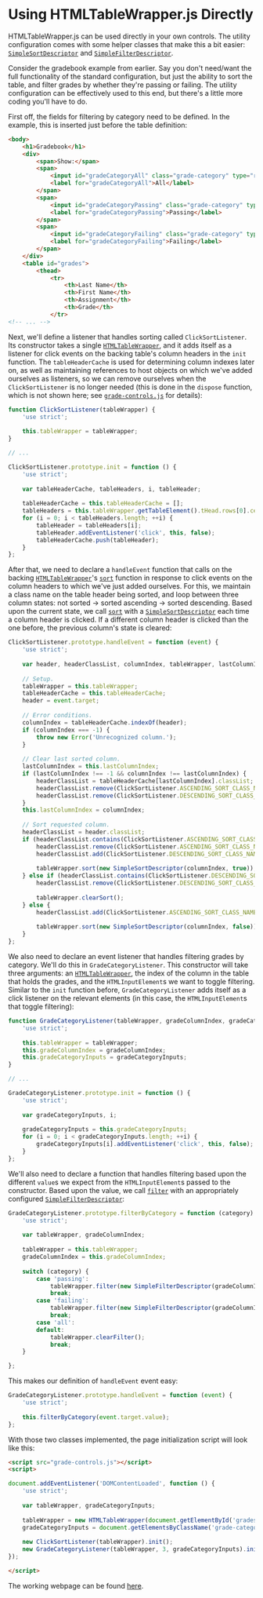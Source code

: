 # Using HTMLTableWrapper.js Directly

HTMLTableWrapper.js can be used directly in your own controls. The utility configuration comes with some helper classes that make this a bit
easier: [`SimpleSortDescriptor`][SimpleSortDescriptor] and [`SimpleFilterDescriptor`][SimpleFilterDescriptor].

Consider the gradebook example from earlier. Say you don't need/want the full functionality of the standard configuration, but just the
ability to sort the table, and filter grades by whether they're passing or failing. The utility configuration can be effectively used to this
end, but there's a little more coding you'll have to do.

First off, the fields for filtering by category need to be defined. In the example, this is inserted just before the table definition:
``` html
<body>
    <h1>Gradebook</h1>
    <div>
        <span>Show:</span>
        <span>
            <input id="gradeCategoryAll" class="grade-category" type="radio" name="gradeCategory" value="all" checked />
            <label for="gradeCategoryAll">All</label>
        </span>
        <span>
            <input id="gradeCategoryPassing" class="grade-category" type="radio" name="gradeCategory" value="passing" />
            <label for="gradeCategoryPassing">Passing</label>
        </span>
        <span>
            <input id="gradeCategoryFailing" class="grade-category" type="radio" name="gradeCategory" value="failing" />
            <label for="gradeCategoryFailing">Failing</label>
        </span>
    </div>
    <table id="grades">
        <thead>
            <tr>
                <th>Last Name</th>
                <th>First Name</th>
                <th>Assignment</th>
                <th>Grade</th>
            </tr>
<!-- ... -->
```

Next, we'll define a listener that handles sorting called `ClickSortListener`. Its constructor takes a single [`HTMLTableWrapper`][HTMLTableWrapper], and it adds itself as a listener for click events 
on the backing table's column headers in the `init` function. The `tableHeaderCache` is used for determining column indexes later on, as well as maintaining
references to host objects on which we've added ourselves as listeners, so we can remove ourselves when the `ClickSortListener` is no longer needed (this is done in the 
`dispose` function, which is not shown here; see [`grade-controls.js`](grade-controls.js) for details):
``` javascript
function ClickSortListener(tableWrapper) {
    'use strict';
    
    this.tableWrapper = tableWrapper;
}

// ...

ClickSortListener.prototype.init = function () {
    'use strict';
    
    var tableHeaderCache, tableHeaders, i, tableHeader;
    
    tableHeaderCache = this.tableHeaderCache = [];
    tableHeaders = this.tableWrapper.getTableElement().tHead.rows[0].cells;
    for (i = 0; i < tableHeaders.length; ++i) {
        tableHeader = tableHeaders[i];
        tableHeader.addEventListener('click', this, false);
        tableHeaderCache.push(tableHeader);
    }
};
```

After that, we need to declare a `handleEvent` function that calls on the backing [`HTMLTableWrapper`][HTMLTableWrapper]'s [`sort`][HTMLTableWrapper-sort] function in response to click events
on the column headers to which we've just added ourselves. For this, we maintain a class name on the table header being sorted, and loop
between three column states: not sorted -> sorted ascending -> sorted descending. Based upon the current state, we call [`sort`][HTMLTableWrapper-sort]
with a [`SimpleSortDescriptor`][SimpleSortDescriptor] each time a column header is clicked. If a different column header is clicked than the 
one before, the previous column's state is cleared:
``` javascript
ClickSortListener.prototype.handleEvent = function (event) {
    'use strict';
    
    var header, headerClassList, columnIndex, tableWrapper, lastColumnIndex, tableHeaderCache;
    
    // Setup.
    tableWrapper = this.tableWrapper;
    tableHeaderCache = this.tableHeaderCache;
    header = event.target;
    
    // Error conditions.
    columnIndex = tableHeaderCache.indexOf(header);
    if (columnIndex === -1) {
        throw new Error('Unrecognized column.');
    }
    
    // Clear last sorted column.
    lastColumnIndex = this.lastColumnIndex;
    if (lastColumnIndex !== -1 && columnIndex !== lastColumnIndex) {
        headerClassList = tableHeaderCache[lastColumnIndex].classList;
        headerClassList.remove(ClickSortListener.ASCENDING_SORT_CLASS_NAME);
        headerClassList.remove(ClickSortListener.DESCENDING_SORT_CLASS_NAME);
    }
    this.lastColumnIndex = columnIndex;
    
    // Sort requested column.
    headerClassList = header.classList;
    if (headerClassList.contains(ClickSortListener.ASCENDING_SORT_CLASS_NAME)) {
        headerClassList.remove(ClickSortListener.ASCENDING_SORT_CLASS_NAME);
        headerClassList.add(ClickSortListener.DESCENDING_SORT_CLASS_NAME);
        
        tableWrapper.sort(new SimpleSortDescriptor(columnIndex, true));
    } else if (headerClassList.contains(ClickSortListener.DESCENDING_SORT_CLASS_NAME)) {
        headerClassList.remove(ClickSortListener.DESCENDING_SORT_CLASS_NAME);
        
        tableWrapper.clearSort();
    } else {
        headerClassList.add(ClickSortListener.ASCENDING_SORT_CLASS_NAME);
        
        tableWrapper.sort(new SimpleSortDescriptor(columnIndex, false));
    }
};
```

We also need to declare an event listener that handles filtering grades by category. We'll do this in `GradeCategoryListener`. This constructor
will take three arguments: an [`HTMLTableWrapper`][HTMLTableWrapper], the index of the column in the table that holds the grades, and the `HTMLInputElement`s we want
to toggle filtering. Similar to the `init` function before, `GradeCategoryListener` adds itself as a click listener on the relevant elements (in
this case, the `HTMLInputElement`s that toggle filtering):

``` javascript
function GradeCategoryListener(tableWrapper, gradeColumnIndex, gradeCategoryInputs) {
    'use strict';
    
    this.tableWrapper = tableWrapper;
    this.gradeColumnIndex = gradeColumnIndex;
    this.gradeCategoryInputs = gradeCategoryInputs;
}

// ...

GradeCategoryListener.prototype.init = function () {
    'use strict';
    
    var gradeCategoryInputs, i;
    
    gradeCategoryInputs = this.gradeCategoryInputs;
    for (i = 0; i < gradeCategoryInputs.length; ++i) {
        gradeCategoryInputs[i].addEventListener('click', this, false);
    }
};
```

We'll also need to declare a function that handles filtering based upon the different `value`s we expect from the `HTMLInputElement`s passed to
the constructor. Based upon the value, we call [`filter`][HTMLTableWrapper-filter] with an appropriately configured [`SimpleFilterDescriptor`][SimpleFilterDescriptor]:
``` javascript
GradeCategoryListener.prototype.filterByCategory = function (category) {
    'use strict';
    
    var tableWrapper, gradeColumnIndex;
    
    tableWrapper = this.tableWrapper;
    gradeColumnIndex = this.gradeColumnIndex;
    
    switch (category) {
        case 'passing':
            tableWrapper.filter(new SimpleFilterDescriptor(gradeColumnIndex, 'C', '<='));
            break;
        case 'failing':
            tableWrapper.filter(new SimpleFilterDescriptor(gradeColumnIndex, 'C', '>'));
            break;
        case 'all':
        default:
            tableWrapper.clearFilter();
            break;
    }

};
```

This makes our definition of `handleEvent` event easy:
``` javascript
GradeCategoryListener.prototype.handleEvent = function (event) {
    'use strict';
    
    this.filterByCategory(event.target.value);
};
```


With those two classes implemented, the page initialization script will look like this:
``` html
<script src="grade-controls.js"></script>
<script>

document.addEventListener('DOMContentLoaded', function () {
    'use strict';
    
    var tableWrapper, gradeCategoryInputs;
    
    tableWrapper = new HTMLTableWrapper(document.getElementById('grades'));
    gradeCategoryInputs = document.getElementsByClassName('grade-category');
    
    new ClickSortListener(tableWrapper).init();
    new GradeCategoryListener(tableWrapper, 3, gradeCategoryInputs).init();
});

</script>
```

The working webpage can be found [here](https://mschlege1838.github.io/html-table-wrapper/examples/gradebook-minimal/gradebook-minimal.html).


[SimpleSortDescriptor]: https://mschlege1838.github.io/html-table-wrapper/SimpleSortDescriptor.html
[SimpleFilterDescriptor]: https://mschlege1838.github.io/html-table-wrapper/SimpleFilterDescriptor.html
[HTMLTableWrapper]: https://mschlege1838.github.io/html-table-wrapper/HTMLTableWrapper.html
[HTMLTableWrapper-sort]: https://mschlege1838.github.io/html-table-wrapper/HTMLTableWrapper.html#sort
[HTMLTableWrapper-filter]: https://mschlege1838.github.io/html-table-wrapper/HTMLTableWrapper.html#filter
[SimpleSortDescriptor]: https://mschlege1838.github.io/html-table-wrapper/SimpleSortDescriptor.html
